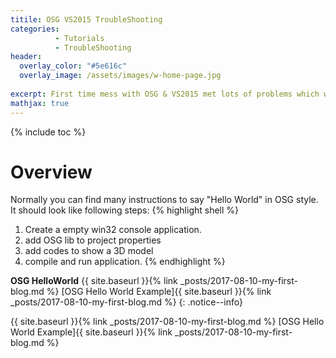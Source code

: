 ```yaml
---
titile: OSG VS2015 TroubleShooting
categories: 
          - Tutorials
          - TroubleShooting
header:
  overlay_color: "#5e616c"
  overlay_image: /assets/images/w-home-page.jpg
  
excerpt: First time mess with OSG & VS2015 met lots of problems which were really tricky, I decide to write this information, hope it can help others.
mathjax: true
---
```


{% include toc %}


# Overview
Normally you can find many instructions to say "Hello World" in OSG style.  
It should look like following steps:
{% highlight shell %}
1. Create a empty win32 console application.
2. add OSG lib to project properties
3. add codes to show a 3D model
4. compile and run application. 
{% endhighlight %}

**OSG HelloWorld**
{{ site.baseurl }}{% link _posts/2017-08-10-my-first-blog.md %}
[OSG Hello World Example]{{ site.baseurl }}{% link _posts/2017-08-10-my-first-blog.md %}
{: .notice--info}

{{ site.baseurl }}{% link _posts/2017-08-10-my-first-blog.md %}
[OSG Hello World Example]{{ site.baseurl }}{% link _posts/2017-08-10-my-first-blog.md %}


